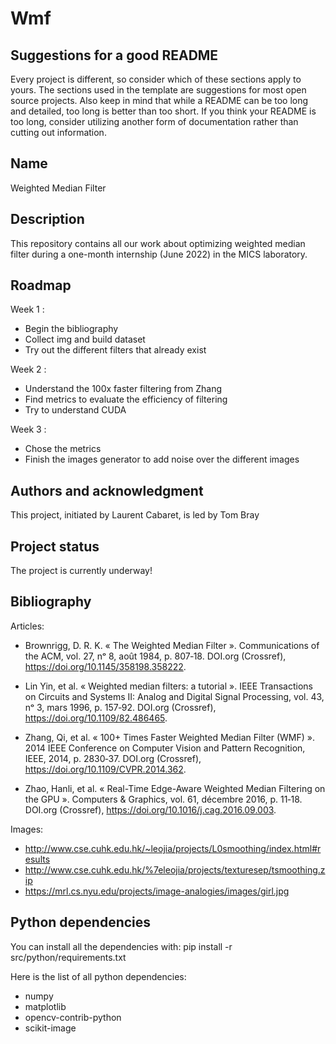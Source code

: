 # Wmf

## Suggestions for a good README
Every project is different, so consider which of these sections apply to yours. The sections used in the template are suggestions for most open source projects. Also keep in mind that while a README can be too long and detailed, too long is better than too short. If you think your README is too long, consider utilizing another form of documentation rather than cutting out information.

## Name
Weighted Median Filter

## Description
This repository contains all our work about optimizing weighted median filter during a one-month internship (June 2022) in the MICS laboratory.

## Roadmap
Week 1 : 
 - Begin the bibliography
 - Collect img and build dataset
 - Try out the different filters that already exist

Week 2 :
 - Understand the 100x faster filtering from Zhang
 - Find metrics to evaluate the efficiency of filtering
 - Try to understand CUDA

Week 3 :
 - Chose the metrics
 - Finish the images generator to add noise over the different images


## Authors and acknowledgment
This project, initiated by Laurent Cabaret, is led by Tom Bray

## Project status
The project is currently underway!

## Bibliography

Articles:
 - Brownrigg, D. R. K. « The Weighted Median Filter ». Communications of the ACM, vol. 27, nᵒ 8, août 1984, p. 807‑18. DOI.org (Crossref), https://doi.org/10.1145/358198.358222.
 
 - Lin Yin, et al. « Weighted median filters: a tutorial ». IEEE Transactions on Circuits and Systems II: Analog and Digital Signal Processing, vol. 43, nᵒ 3, mars 1996, p. 157‑92. DOI.org (Crossref), https://doi.org/10.1109/82.486465.

 - Zhang, Qi, et al. « 100+ Times Faster Weighted Median Filter (WMF) ». 2014 IEEE Conference on Computer Vision and Pattern Recognition, IEEE, 2014, p. 2830‑37. DOI.org (Crossref), https://doi.org/10.1109/CVPR.2014.362.

 - Zhao, Hanli, et al. « Real-Time Edge-Aware Weighted Median Filtering on the GPU ». Computers & Graphics, vol. 61, décembre 2016, p. 11‑18. DOI.org (Crossref), https://doi.org/10.1016/j.cag.2016.09.003.


Images:
 - http://www.cse.cuhk.edu.hk/~leojia/projects/L0smoothing/index.html#results
 - http://www.cse.cuhk.edu.hk/%7eleojia/projects/texturesep/tsmoothing.zip
 - https://mrl.cs.nyu.edu/projects/image-analogies/images/girl.jpg

## Python dependencies
You can install all the dependencies with:
    pip install -r src/python/requirements.txt

Here is the list of all python dependencies: 
 - numpy
 - matplotlib
 - opencv-contrib-python
 - scikit-image

